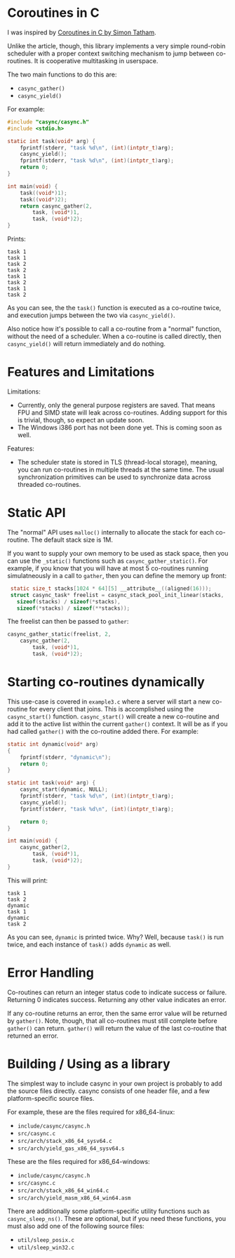 # Coroutines in C

I was inspired by [Coroutines in C by Simon Tatham](https://www.chiark.greenend.org.uk/~sgtatham/coroutines.html).

Unlike  the  article, though, this library implements a very simple round-robin
scheduler  with  a  proper  context  switching  mechanism   to   jump   between
co-routines. It is cooperative multitasking in userspace.

The two main functions to do this are:
  + ```casync_gather()```
  + ```casync_yield()```

For example:

```c
#include "casync/casync.h"
#include <stdio.h>

static int task(void* arg) {
    fprintf(stderr, "task %d\n", (int)(intptr_t)arg);
    casync_yield();
    fprintf(stderr, "task %d\n", (int)(intptr_t)arg);
    return 0;
}

int main(void) {
    task((void*)1);
    task((void*)2);
    return casync_gather(2,
        task, (void*)1,
        task, (void*)2);
}
```

Prints:

```
task 1
task 1
task 2
task 2
task 1
task 2
task 1
task 2
```

As  you  can see, the the ```task()``` function is  executed  as  a  co-routine
twice,  and  execution  jumps   between   the   two  via  ```casync_yield()```.

Also notice  how  it's  possible to call a co-routine from a "normal" function,
without the need of a scheduler. When  a  co-routine  is  called directly, then
```casync_yield()``` will return immediately and do nothing.

# Features and Limitations

Limitations:
 + Currently, only the general purpose  registers  are  saved.  That means FPU and
   SIMD state will leak across co-routines. Adding  support  for  this is trivial,
   though, so expect an update soon.
 + The Windows i386 port has not been done yet. This is coming soon as well.

Features:
 + The scheduler state is stored in TLS (thread-local storage), meaning, you can
   run co-routines in multiple threads at the same time. The usual synchronization
   primitives can  be  used  to  synchronize  data  across  threaded  co-routines.

# Static API

The "normal"  API uses ```malloc()``` internally to allocate the stack for each
co-routine. The default stack size is 1M.

If you want to supply  your  own memory to be used as stack space, then you can
use  the  ```_static()```  functions such as ```casync_gather_static()```.  For
example, if you  know  that  you  will  have  at  most  5  co-routines  running
simulatneously in a call to ```gather```, then you  can  define  the  memory up
front:

```c
 static size_t stacks[1024 * 64][5] __attribute__((aligned(16)));
 struct casync_task* freelist = casync_stack_pool_init_linear(stacks,
   sizeof(stacks) / sizeof(*stacks),
   sizeof(*stacks) / sizeof(**stacks));
 ```

The freelist can then be passed to ```gather```:

```c
casync_gather_static(freelist, 2,
    casync_gather(2,
        task, (void*)1,
        task, (void*)2);
```

# Starting co-routines dynamically

This use-case is covered in ```example3.c``` where a  server  will  start a new
co-routine  for  every  client  that joins.  This  is  accomplished  using  the
```casync_start()```   function.   ```casync_start()```  will  create   a   new
co-routine  and add it to the active list  within  the  current  ```gather()```
context. It will be as if you had  called  ```gather()```  with  the co-routine
added there. For example:

```c
static int dynamic(void* arg)
{
    fprintf(stderr, "dynamic\n");
    return 0;
}

static int task(void* arg) {
    casync_start(dynamic, NULL);
    fprintf(stderr, "task %d\n", (int)(intptr_t)arg);
    casync_yield();
    fprintf(stderr, "task %d\n", (int)(intptr_t)arg);

    return 0;
}

int main(void) {
    casync_gather(2,
        task, (void*)1,
        task, (void*)2);
}
```

This will print:

```
task 1
task 2
dynamic
task 1
dynamic
task 2
```

As you can see, ```dynamic``` is printed twice. Why? Well, because ```task()```
is run twice, and each instance of  ```task()```  adds  ```dynamic```  as well.

# Error Handling

Co-routines can return an  integer  status code to indicate success or failure.
Returning 0 indicates success. Returning any other value  indicates  an  error.

If  any co-routine returns an error, then the same error value will be returned
by  ```gather()```.  Note,  though,  that all co-routines must  still  complete
before ```gather()```  can  return. ```gather()``` will return the value of the
last co-routine that returned an error.

# Building / Using as a library

The simplest way to include casync in your own project is probably to  add  the
source  files  directly.  casync  consists  of  one  header  file,  and  a  few
platform-specific source files.

For example, these are the files required for x86_64-linux:

  + ```include/casync/casync.h```
  + ```src/casync.c```
  + ```src/arch/stack_x86_64_sysv64.c```
  + ```src/arch/yield_gas_x86_64_sysv64.s```

These are the files required for x86_64-windows:

  + ```include/casync/casync.h```
  + ```src/casync.c```
  + ```src/arch/stack_x86_64_win64.c```
  + ```src/arch/yield_masm_x86_64_win64.asm```

There  are  additionally  some  platform-specific  utility  functions  such  as
```casync_sleep_ns()```. These are optional,  but  if you need these functions,
you must also add one of the following source files:

  + ```util/sleep_posix.c```
  + ```util/sleep_win32.c```
